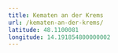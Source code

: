 ```yaml
---
title: Kematen an der Krems
url: /kematen-an-der-krems/
latitude: 48.1100081
longitude: 14.191854800000002
---
```

